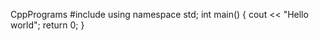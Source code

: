 CppPrograms
#include <iostream>
using namespace std;
int main()
{
 cout << "Hello world";
 return 0;
}
